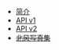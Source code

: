 - [简介](/)
- [API v1](/APIv1.md)
- [API v2](https://apifox.com/apidoc/shared-24b31bd1-e48b-44ab-a486-81cf5f964422/)
- [~~北风写真集~~](https://www.bilibili.com/video/BV1GJ411x7h7/)
